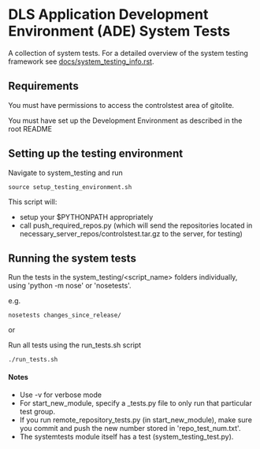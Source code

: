 # DLS Application Development Environment (ADE) System Tests

A collection of system tests. For a detailed overview of the system testing framework
see [docs/system_testing_info.rst](../docs/system_testing_info.rst).

## Requirements

You must have permissions to access the controlstest area of gitolite.

You must have set up the Development Environment as described in the root README

## Setting up the testing environment

Navigate to system_testing and run

```
source setup_testing_environment.sh
```

This script will:
* setup your $PYTHONPATH appropriately
* call push_required_repos.py (which will send the repositories located in necessary_server_repos/controlstest.tar.gz to the server, for testing)

## Running the system tests

Run the tests in the system_testing/<script_name> folders individually, using 'python -m nose' or 'nosetests'.

e.g.
```
nosetests changes_since_release/
```

or

Run all tests using the run_tests.sh script

```
./run_tests.sh

```

#### Notes
* Use -v for verbose mode
* For start_new_module, specify a _tests.py file to only run that particular test group.
* If you run remote_repository_tests.py (in start_new_module), make sure you commit and push the new number stored in 'repo_test_num.txt'.
* The systemtests module itself has a test (system_testing_test.py).
